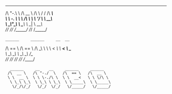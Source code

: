  __   __     ______     __   __   ______              
/\ "-.\ \   /\  __ \   /\ \ / /  /\  ___\              
\ \ \-.  \  \ \ \/\ \  \ \ \'/   \ \  __\           
 \ \_\\"\_\  \ \_____\  \ \__|    \ \_____\           
  \/_/ \/_/   \/_____/   \/_/      \/_____/      
  
    ______     ______     __  __ 
   /\  == \   /\  == \   /\ \_\ \ 
   \ \  __<   \ \  __<   \ \____ \
    \ \_\ \_\  \ \_\ \_\  \/\_____\
     \/_/ /_/   \/_/ /_/   \/_____/
  
      ______     __    __     ______     ______ 
     /\  __ \   /\ "-./  \   /\  == \   /\  __ \
     \ \  __ \  \ \ \-./\ \  \ \  __<   \ \ \/\ \ 
      \ \_\ \_\  \ \_\ \ \_\  \ \_____\  \ \_____\
       \/_/\/_/   \/_/  \/_/   \/_____/   \/_____/
                                                                                                                                 
                                                                                                                                 
                                                                                                                                 
                                                                                                                                 
